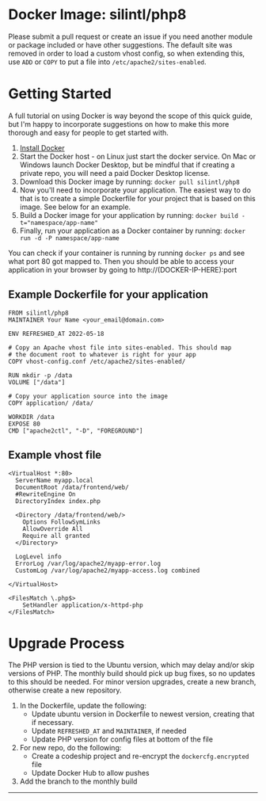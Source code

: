 # Docker Image: silintl/php8 #
Please submit a pull request or create an issue if you need another 
module or package included or have other suggestions. The default 
site was removed in order to load a custom vhost config, so when 
extending this, use `ADD` or `COPY` to put a file into 
`/etc/apache2/sites-enabled`.

# Getting Started #
A full tutorial on using Docker is way beyond the scope of this 
quick guide, but I'm happy to incorporate suggestions on how to 
make this more thorough and easy for people to get started with.

1. [Install Docker](https://docs.docker.com/installation/)
2. Start the Docker host - on Linux just start the docker service. 
   On Mac or Windows launch Docker Desktop, but be mindful that if 
   creating a private repo, you will need a paid Docker Desktop license.
3. Download this Docker image by running: `docker pull silintl/php8`
4. Now you'll need to incorporate your application. The easiest way 
   to do that is to create a simple Dockerfile for your project
   that is based on this image. See below for an example.
5. Build a Docker image for your application by running: 
   `docker build -t="namespace/app-name"`
7. Finally, run your application as a Docker container by running:
   `docker run -d -P namespace/app-name` 
   
You can check if your container is running by running 
   ```docker ps``` and see what port 80 got mapped to. Then you 
   should be able to access your application in your browser by 
   going to http://(DOCKER-IP-HERE):port

## Example Dockerfile for your application ##
```
FROM silintl/php8
MAINTAINER Your Name <your_email@domain.com>

ENV REFRESHED_AT 2022-05-18

# Copy an Apache vhost file into sites-enabled. This should map
# the document root to whatever is right for your app
COPY vhost-config.conf /etc/apache2/sites-enabled/

RUN mkdir -p /data
VOLUME ["/data"]

# Copy your application source into the image
COPY application/ /data/

WORKDIR /data
EXPOSE 80
CMD ["apache2ctl", "-D", "FOREGROUND"]
```

## Example vhost file ##
```
<VirtualHost *:80>
  ServerName myapp.local
  DocumentRoot /data/frontend/web/
  #RewriteEngine On
  DirectoryIndex index.php

  <Directory /data/frontend/web/>
    Options FollowSymLinks
    AllowOverride All
    Require all granted
  </Directory>

  LogLevel info
  ErrorLog /var/log/apache2/myapp-error.log
  CustomLog /var/log/apache2/myapp-access.log combined

</VirtualHost>

<FilesMatch \.php$>
    SetHandler application/x-httpd-php
</FilesMatch>
```

# Upgrade Process #
The PHP version is tied to the Ubuntu version, which may delay and/or skip versions of PHP. The monthly build should pick up bug fixes, so no updates to this should be needed. For minor version upgrades, create a new branch, otherwise create a new repository.

1. In the Dockerfile, update the following:
    - Update ubuntu version in Dockerfile to newest version, 
      creating that if necessary.
    - Update ```REFRESHED_AT``` and ```MAINTAINER```, if needed
    - Update PHP version for config files at bottom of the file
1. For new repo, do the following:
    - Create a codeship project and re-encrypt the 
      ```dockercfg.encrypted``` file
    - Update Docker Hub to allow pushes
2. Add the branch to the monthly build

----